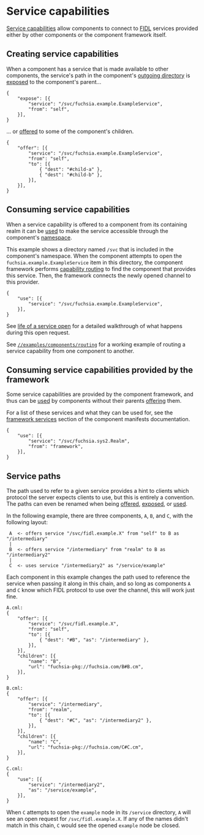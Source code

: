 # Service capabilities

[Service capabilities][glossary-service] allow components to connect to
[FIDL][glossary-fidl] services provided either by other components or the
component framework itself.

## Creating service capabilities

When a component has a service that is made available to other components, the
service's path in the component's [outgoing directory][glossary-outgoing] is
[exposed][expose] to the component's parent...

```
{
    "expose": [{
        "service": "/svc/fuchsia.example.ExampleService",
        "from": "self",
    }],
}
```

... or [offered][offer] to some of the component's children.

```
{
    "offer": [{
        "service": "/svc/fuchsia.example.ExampleService",
        "from": "self",
        "to": [{
            { "dest": "#child-a" },
            { "dest": "#child-b" },
        }],
    }],
}
```

## Consuming service capabilities

When a service capability is offered to a component from its containing realm it
can be [used][use] to make the service accessible through the component's
[namespace][glossary-namespace].

This example shows a directory named `/svc` that is included in the component's
namespace. When the component attempts to open the
`fuchsia.example.ExampleService` item in this directory, the component framework
performs [capability routing][capability-routing] to find the component that
provides this service. Then, the framework connects the newly opened channel to
this provider.

```
{
    "use": [{
        "service": "/svc/fuchsia.example.ExampleService",
    }],
}
```

See [life of a service open][life-of-a-service-open] for a detailed walkthrough
of what happens during this open request.

See [`//examples/components/routing`][routing-example] for a working example of
routing a service capability from one component to another.

## Consuming service capabilities provided by the framework

Some service capabilities are provided by the component framework, and thus can
be [used][use] by components without their parents [offering][offer] them.

For a list of these services and what they can be used for, see the [framework
services][framework-services] section of the component manifests documentation.

```
{
    "use": [{
        "service": "/svc/fuchsia.sys2.Realm",
        "from": "framework",
    }],
}
```

## Service paths

The path used to refer to a given service provides a hint to clients which
protocol the server expects clients to use, but this is entirely a convention.
The paths can even be renamed when being [offered][offer], [exposed][expose], or
[used][use].

In the following example, there are three components, `A`, `B`, and `C`, with
the following layout:

```
 A  <- offers service "/svc/fidl.example.X" from "self" to B as "/intermediary"
 |
 B  <- offers service "/intermediary" from "realm" to B as "/intermediary2"
 |
 C  <- uses service "/intermediary2" as "/service/example"
```

Each component in this example changes the path used to reference the service
when passing it along in this chain, and so long as components `A` and `C` know
which FIDL protocol to use over the channel, this will work just fine.

```
A.cml:
{
    "offer": [{
        "service": "/svc/fidl.example.X",
        "from": "self",
        "to": [{
            { "dest": "#B", "as": "/intermediary" },
        }],
    }],
    "children": [{
        "name": "B",
        "url": "fuchsia-pkg://fuchsia.com/B#B.cm",
    }],
}
```

```
B.cml:
{
    "offer": [{
        "service": "/intermediary",
        "from": "realm",
        "to": [{
            { "dest": "#C", "as": "/intermediary2" },
        }],
    }],
    "children": [{
        "name": "C",
        "url": "fuchsia-pkg://fuchsia.com/C#C.cm",
    }],
}
```

```
C.cml:
{
    "use": [{
        "service": "/intermediary2",
        "as": "/service/example",
    }],
}
```

When `C` attempts to open the `example` node in its `/service` directory, `A`
will see an open request for `/svc/fidl.example.X`. If any of the names didn't
match in this chain, `C` would see the opened `example` node be closed.

[capability-routing]: /docs/concepts/components/component_manifests.md#capability-routing
[expose]: ../component_manifests.md#expose
[framework-services]: /docs/concepts/components/component_manifests.md#framework-services
[glossary-fidl]: /docs/glossary.md#fidl
[glossary-namespace]: /docs/glossary.md#namespace
[glossary-outgoing]: /docs/glossary.md#outgoing-directory
[glossary-service]: /docs/glossary.md#service-capability
[life-of-a-service-open]: /docs/concepts/components/life_of_a_service_open.md
[offer]: /docs/concepts/components/component_manifests.md#offer
[routing-example]: /examples/components/routing
[use]: /docs/concepts/components/component_manifests.md#use
